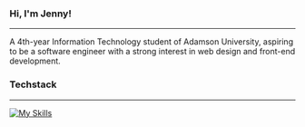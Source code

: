 <h3>Hi, I'm Jenny!</h3>
<hr />

<p>A 4th-year Information Technology student of Adamson University, aspiring to be a software engineer with a strong interest in web design and front-end development.</p>

<h3>Techstack</h3>
<hr />

[![My Skills](https://skillicons.dev/icons?i=git,html,css,js,bootstrap,figma,xd,cs,php,laravel)](https://skillicons.dev)


